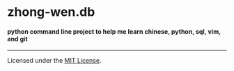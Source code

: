 # zhong-wen.db
#### python command line project to help me learn chinese, python, sql, vim, and git
---
Licensed under the [MIT License](LICENSE).
